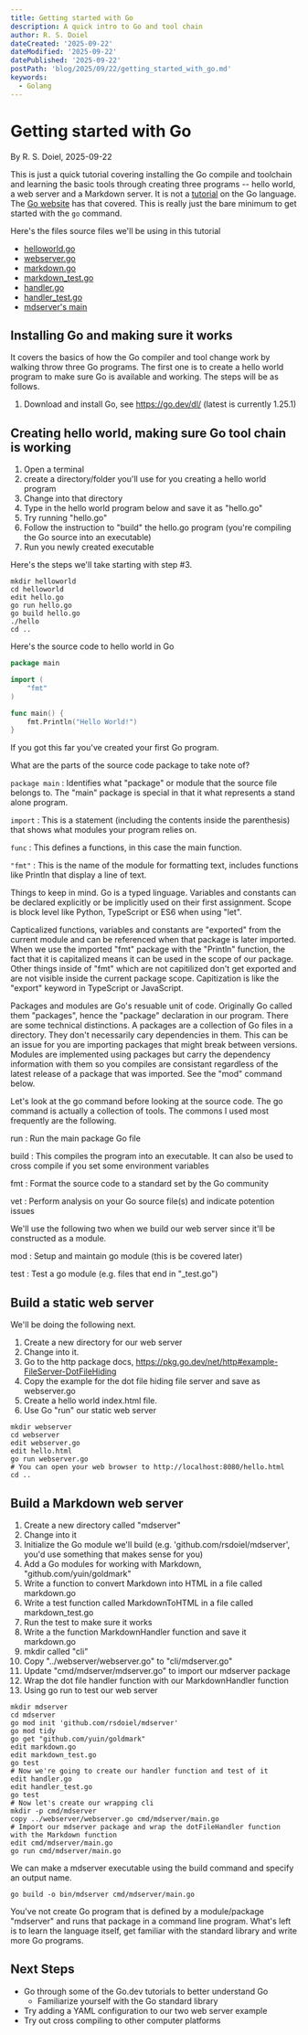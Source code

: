```yaml
---
title: Getting started with Go
description: A quick intro to Go and tool chain
author: R. S. Doiel
dateCreated: '2025-09-22'
dateModified: '2025-09-22'
datePublished: '2025-09-22'
postPath: 'blog/2025/09/22/getting_started_with_go.md'
keywords:
  - Golang
---
```


# Getting started with Go

By R. S. Doiel, 2025-09-22

This is just a quick tutorial covering installing the Go compile and toolchain and learning the basic tools through creating three programs -- hello world, a web server and a Markdown server. It is not a [tutorial](https://go.dev/learn/#selected-tutorials) on the Go language. The [Go website](https://go.dev) has that covered. This is really just the bare minimum to get started with the `go` command. 

Here's the files source files we'll be using in this tutorial

- [helloworld.go](helloworld/helloworld.go)
- [webserver.go](webserver/webserver.go)
- [markdown.go](mdserver/markdown.go)
- [markdown_test.go](mdserver/markdown_test.go)
- [handler.go](mdserver/handler.go)
- [handler_test.go](mdserver/handler_test.go)
- [mdserver's main](mdserver/cmd/mdserver/main.go)


## Installing Go and making sure it works

 It covers the basics of how the Go compiler and tool change work by walking throw three Go programs. The first one is to create a hello world program to make sure Go is available and working. The steps will be as follows.

1. Download and install Go, see <https://go.dev/dl/> (latest is currently 1.25.1)

## Creating hello world, making sure Go tool chain is working

1. Open a terminal
2. create a directory/folder you'll use for you creating a hello world program
3. Change into that directory
4. Type in the hello world program below and save it as "hello.go"
5. Try running "hello.go"
6. Follow the instruction to "build" the hello.go program (you're compiling the Go source into an executable)
7. Run you newly created executable

Here's the steps we'll take starting with step #3.

~~~shell
mkdir helloworld
cd helloworld
edit hello.go
go run hello.go
go build hello.go
./hello
cd ..
~~~

Here's the source code to hello world in Go

~~~go
package main

import (
    "fmt"
) 

func main() {
    fmt.Println("Hello World!")
}
~~~

If you got this far you've created your first Go program.

What are the parts of the source code package to take note of?

`package main`
: Identifies what "package" or module that the source file belongs to. The "main" package is special in that it what represents a stand alone program.

`import`
: This is a statement (including the contents inside the parenthesis) that shows what modules your program relies on.

`func`
: This defines a functions, in this case the main function.

`"fmt"`
: This is the name of the module for formatting text, includes functions like Println that display a line of text.

Things to keep in mind.  Go is a typed linguage. Variables and constants can be declared explicitly or be implicitly used on their first assignment.  Scope is block level like Python, TypeScript or ES6 when using "let".

Capticalized functions, variables and constants are "exported" from the current module and can be referenced when that package is later imported. When we use the imported "fmt" package with the "Println" function, the fact that it is capitalized means it can be used in the scope of our package. Other things inside of "fmt" which are not capitilized don't get exported and are not visible inside the current package scope. Capitization is like the "export" keyword in TypeScript or JavaScript.

Packages and modules are Go's resuable unit of code. Originally Go called them "packages", hence the "package" declaration in our program.  There are some technical distinctions. A packages are a collection of Go files in a directory.  They don't necessarily cary dependencies in them. This can be an issue for you are importing packages that might break between versions. Modules are implemented using packages but carry the dependency information with them so you compiles are consistant regardless of the latest release of a package that was imported. See the "mod" command below.

Let's look at the go command before looking at the source code. The go command is actually a collection of tools. The commons I used most frequently are the following.

run
: Run the main package Go file

build
: This compiles the program into an executable. It can also be used to cross compile if you set some environment variables

fmt
: Format the source code to a standard set by the Go community

vet
: Perform analysis on your Go source file(s) and indicate potention issues

We'll use the following two when we build our web server since it'll be constructed as a module.

mod
: Setup and maintain go module (this is be covered later)

test
: Test a go module (e.g. files that end in "_test.go")

## Build a static web server

We'll be doing the following next.

1. Create a new directory for our web server
2. Change into it.
3. Go to the http package docs, <https://pkg.go.dev/net/http#example-FileServer-DotFileHiding>
4. Copy the example for the dot file hiding file server and save as webserver.go
5. Create a hello world index.html file.
6. Use Go "run" our static web server

~~~shell
mkdir webserver
cd webserver
edit webserver.go
edit hello.html
go run webserver.go
# You can open your web browser to http://localhost:8080/hello.html
cd ..
~~~

## Build a Markdown web server

1. Create a new directory called "mdserver"
2. Change into it
3. Initialize the Go module we'll build (e.g. 'github.com/rsdoiel/mdserver', you'd use something that makes sense for you)
4. Add a Go modules for working with Markdown, "github.com/yuin/goldmark"
5. Write a function to convert Markdown into HTML in a file called markdown.go
6. Write a test function called MarkdownToHTML in a file called markdown_test.go
7. Run the test to make sure it works
8. Write a the function MarkdownHandler function and save it markdown.go
8. mkdir called "cli"
9. Copy "../webserver/webserver.go" to "cli/mdserver.go"
10. Update "cmd/mdserver/mdserver.go" to import our mdserver package
11. Wrap the dot file handler function with our MarkdownHandler function
12. Using go run to test our web server

~~~shell
mkdir mdserver
cd mdserver
go mod init 'github.com/rsdoiel/mdserver'
go mod tidy
go get "github.com/yuin/goldmark"
edit markdown.go
edit markdown_test.go
go test
# Now we're going to create our handler function and test of it
edit handler.go
edit handler_test.go
go test
# Now let's create our wrapping cli
mkdir -p cmd/mdserver
copy ../webserver/webserver.go cmd/mdserver/main.go
# Import our mdserver package and wrap the dotFileHandler function with the Markdown function
edit cmd/mdserver/main.go
go run cmd/mdserver/main.go
~~~


We can make a mdserver executable using the build command and specify an output name.

~~~shell
go build -o bin/mdserver cmd/mdserver/main.go
~~~

You've not create Go program that is defined by a module/package "mdserver" and runs that package in a command line program. What's left is to learn the language itself, get familiar with the standard library and write more Go programs.

## Next Steps

- Go through some of the Go.dev tutorials to better understand Go
  - Familiarize yourself with the Go standard library
- Try adding a YAML configuration to our two web server example
- Try out cross compiling to other computer platforms